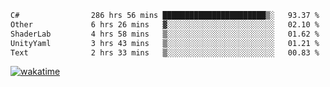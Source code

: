 <!--START_SECTION:waka-->

```txt
C#                286 hrs 56 mins ███████████████████████▒░   93.37 %
Other             6 hrs 26 mins   ▓░░░░░░░░░░░░░░░░░░░░░░░░   02.10 %
ShaderLab         4 hrs 58 mins   ▒░░░░░░░░░░░░░░░░░░░░░░░░   01.62 %
UnityYaml         3 hrs 43 mins   ▒░░░░░░░░░░░░░░░░░░░░░░░░   01.21 %
Text              2 hrs 33 mins   ▒░░░░░░░░░░░░░░░░░░░░░░░░   00.83 %
```

<!--END_SECTION:waka-->
[![wakatime](https://wakatime.com/badge/user/6c2f442e-41b4-42e3-bc06-d5d8203ad1da.svg)](https://wakatime.com/@6c2f442e-41b4-42e3-bc06-d5d8203ad1da)
